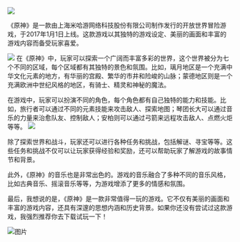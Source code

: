 ![](https://img3.donews.com/uploads/img3/img_pic_1593932420_12.jpg)

《原神》是一款由上海米哈游网络科技股份有限公司制作发行的开放世界冒险游戏，于2017年1月1日上线。这款游戏以其独特的游戏设定、美丽的画面和丰富的游戏内容而备受玩家喜爱。

![](https://img.3dmgame.com/uploads/images/thumbpicfirst/20200915/1600132817_156918.jpg)
在《原神》中，玩家可以探索一个广阔而丰富多彩的世界，这个世界被分为七个不同的区域，每个区域都有其独特的景色和氛围。比如，璃月地区是一个充满中华文化元素的地方，有华丽的宫殿、繁华的市井和险峻的山脉；蒙德地区则是一个充满欧洲中世纪风格的地区，有骑士、精灵和神秘的魔法。

在游戏中，玩家可以扮演不同的角色，每个角色都有自己独特的能力和技能。比如，旅行者可以通过不同的元素技能来攻击敌人、探索地图；琴团长大可以通过音乐的力量来治愈队友、控制敌人；安柏则可以通过弓箭来远程攻击敌人、点燃火炬等等。
![](https://img.clinicmed.net/uploadimg/img/2020/0720/1595216219763403.jpg)

除了探索世界和战斗，玩家还可以进行各种任务和挑战，包括解谜、寻宝等等。这些任务和挑战不仅可以让玩家获得经验和奖励，还可以帮助玩家了解游戏的故事情节和背景。

此外，《原神》的音乐也是非常出色的。游戏的音乐融合了多种不同的音乐风格，比如古典音乐、摇滚音乐等等，为游戏增添了更多的情感和氛围。

最后，我想说的是，《原神》是一款非常值得一玩的游戏。它不仅有美丽的画面和丰富的游戏内容，还具有深邃的思想内涵和历史背景。如果你还没有尝试过这款游戏，我强烈推荐你去下载试玩一下！

![图片](https://img3.donews.com/uploads/img3/img_pic_1593932419_8.jpg)


